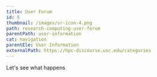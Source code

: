 ```yaml
---
title: User Forum
id: 5
thumbnail: /images/sr-icon-4.png
path: research-computing-user-forum
parentPath: user-information
cat: navigation
parentEle: User Information
externalPath: https://hpc-discourse.usc.edu/categories
---
```

Let's see what happens
